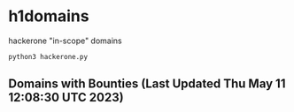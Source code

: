 # h1domains
hackerone "in-scope" domains

`python3 hackerone.py`
## Domains with Bounties (Last Updated Thu May 11 12:08:30 UTC 2023)
```

```
